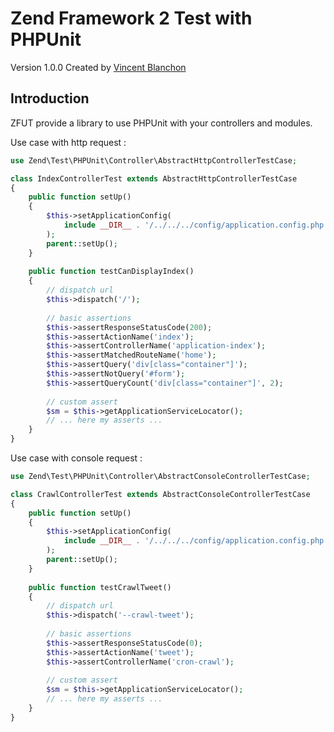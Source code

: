 Zend Framework 2 Test with PHPUnit
==============

Version 1.0.0 Created by [Vincent Blanchon](http://developpeur-zend-framework.fr/)

Introduction
------------

ZFUT provide a library to use PHPUnit with your controllers and modules.

Use case with http request :

```php
use Zend\Test\PHPUnit\Controller\AbstractHttpControllerTestCase;

class IndexControllerTest extends AbstractHttpControllerTestCase
{    
    public function setUp()
    {
        $this->setApplicationConfig(
            include __DIR__ . '/../../../config/application.config.php'
        );
        parent::setUp();
    }
    
    public function testCanDisplayIndex()
    {
        // dispatch url
        $this->dispatch('/');
        
        // basic assertions
        $this->assertResponseStatusCode(200);
        $this->assertActionName('index');
        $this->assertControllerName('application-index');
        $this->assertMatchedRouteName('home');
        $this->assertQuery('div[class="container"]');
        $this->assertNotQuery('#form');
        $this->assertQueryCount('div[class="container"]', 2);
        
        // custom assert
        $sm = $this->getApplicationServiceLocator();
        // ... here my asserts ...
    }
}
```

Use case with console request :

```php
use Zend\Test\PHPUnit\Controller\AbstractConsoleControllerTestCase;

class CrawlControllerTest extends AbstractConsoleControllerTestCase
{    
    public function setUp()
    {
        $this->setApplicationConfig(
            include __DIR__ . '/../../../config/application.config.php'
        );
        parent::setUp();
    }
    
    public function testCrawlTweet()
    {
        // dispatch url
        $this->dispatch('--crawl-tweet');
        
        // basic assertions
        $this->assertResponseStatusCode(0);
        $this->assertActionName('tweet');
        $this->assertControllerName('cron-crawl');
        
        // custom assert
        $sm = $this->getApplicationServiceLocator();
        // ... here my asserts ...
    }
}
```
